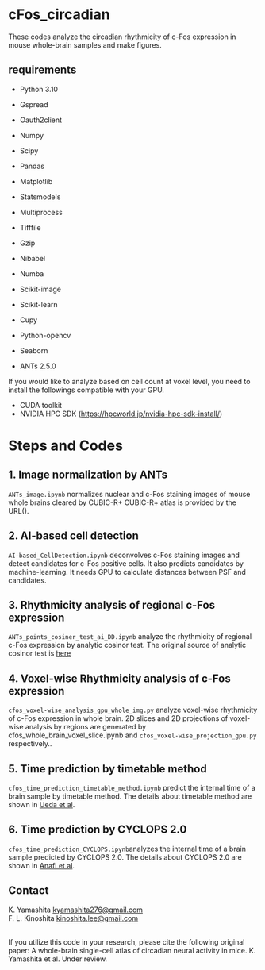 # cFos_circadian
These codes analyze the circadian rhythmicity of c-Fos expression in mouse whole-brain samples and make figures.

## requirements
* Python 3.10
* Gspread
* Oauth2client
* Numpy
* Scipy
* Pandas
* Matplotlib
* Statsmodels
* Multiprocess
* Tifffile
* Gzip
* Nibabel
* Numba
* Scikit-image
* Scikit-learn
* Cupy
* Python-opencv
* Seaborn

* ANTs 2.5.0


If you would like to analyze based on cell count at voxel level, you need to install the followings compatible with your GPU. 
* CUDA toolkit
* NVIDIA HPC SDK (https://hpcworld.jp/nvidia-hpc-sdk-install/)

# Steps and Codes
## 1. Image normalization by ANTs
`ANTs_image.ipynb` normalizes nuclear and c-Fos staining images of mouse whole brains cleared by CUBIC-R+
CUBIC-R+ atlas is provided by the URL().

## 2. AI-based cell detection
`AI-based_CellDetection.ipynb` deconvolves c-Fos staining images and detect candidates for c-Fos positive cells. It also predicts candidates by machine-learning.
It needs GPU to calculate distances between PSF and candidates.

## 3. Rhythmicity analysis of regional c-Fos expression
`ANTs_points_cosiner_test_ai_DD.ipynb` analyze the rhythmicity of regional c-Fos expression by analytic cosinor test.
The original source of analytic cosinor test is [here](https://github.com/OrganismalSystemsBiology/analytic_cosinor)

## 4. Voxel-wise Rhythmicity analysis of c-Fos expression
`cfos_voxel-wise_analysis_gpu_whole_img.py` analyze voxel-wise rhythmicity of c-Fos expression in whole brain. 
 2D slices and 2D projections of voxel-wise analysis by regions are generated by cfos_whole_brain_voxel_slice.ipynb and `cfos_voxel-wise_projection_gpu.py` respectively..

## 5. Time prediction by timetable method
`cfos_time_prediction_timetable_method.ipynb` predict the internal time of a brain sample by timetable method.
The details about timetable method are shown in [Ueda et al](https://www.pnas.org/doi/10.1073/pnas.0401882101).

## 6. Time prediction by CYCLOPS 2.0
`cfos_time_prediction_CYCLOPS.ipynb`analyzes the internal time of a brain sample predicted by CYCLOPS 2.0.
The details about CYCLOPS 2.0 are shown in [Anafi et al](https://www.pnas.org/doi/10.1073/pnas.1619320114).
<br>

## Contact
K. Yamashita  kyamashita276@gmail.com
<br>
F. L. Kinoshita  kinoshita.lee@gmail.com
<br>
<br>

If you utilize this code in your research, please cite the following original paper:
A whole-brain single-cell atlas of circadian neural activity in mice.
K. Yamashita et al. Under review.
